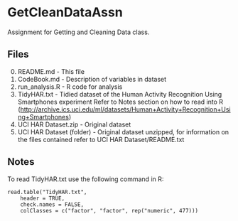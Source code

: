 GetCleanDataAssn
================

Assignment for Getting and Cleaning Data class.

## Files

0. README.md - This file
1. CodeBook.md - Description of variables in dataset
2. run_analysis.R - R code for analysis
3. TidyHAR.txt - Tidied dataset of the Human Activity Recognition Using Smartphones experiment Refer to Notes section on how to read into R (http://archive.ics.uci.edu/ml/datasets/Human+Activity+Recognition+Using+Smartphones)
4. UCI HAR Dataset.zip - Original dataset
5. UCI HAR Dataset (folder) - Original dataset unzipped, for information on the files contained refer to UCI HAR Dataset/README.txt

## Notes

To read TidyHAR.txt use the following command in R:
```{r}
read.table("TidyHAR.txt",
    header = TRUE,
    check.names = FALSE,
    colClasses = c("factor", "factor", rep("numeric", 477)))
```